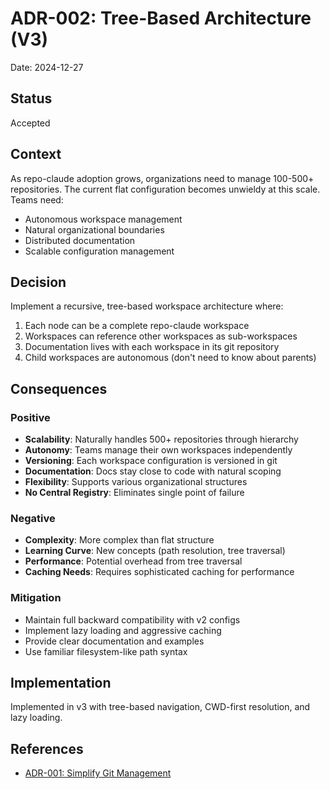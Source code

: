 # ADR-002: Tree-Based Architecture (V3)

Date: 2024-12-27

## Status
Accepted

## Context
As repo-claude adoption grows, organizations need to manage 100-500+ repositories. The current flat configuration becomes unwieldy at this scale. Teams need:
- Autonomous workspace management
- Natural organizational boundaries
- Distributed documentation
- Scalable configuration management

## Decision
Implement a recursive, tree-based workspace architecture where:
1. Each node can be a complete repo-claude workspace
2. Workspaces can reference other workspaces as sub-workspaces
3. Documentation lives with each workspace in its git repository
4. Child workspaces are autonomous (don't need to know about parents)

## Consequences

### Positive
- **Scalability**: Naturally handles 500+ repositories through hierarchy
- **Autonomy**: Teams manage their own workspaces independently
- **Versioning**: Each workspace configuration is versioned in git
- **Documentation**: Docs stay close to code with natural scoping
- **Flexibility**: Supports various organizational structures
- **No Central Registry**: Eliminates single point of failure

### Negative
- **Complexity**: More complex than flat structure
- **Learning Curve**: New concepts (path resolution, tree traversal)
- **Performance**: Potential overhead from tree traversal
- **Caching Needs**: Requires sophisticated caching for performance

### Mitigation
- Maintain full backward compatibility with v2 configs
- Implement lazy loading and aggressive caching
- Provide clear documentation and examples
- Use familiar filesystem-like path syntax

## Implementation
Implemented in v3 with tree-based navigation, CWD-first resolution, and lazy loading.

## References
- [ADR-001: Simplify Git Management](001-simplify-git-management.md)